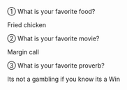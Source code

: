 ① What is your favorite food?

Fried chicken

② What is your favorite movie?

Margin call

③ What is your favorite proverb?

Its not a gambling if you know its a Win